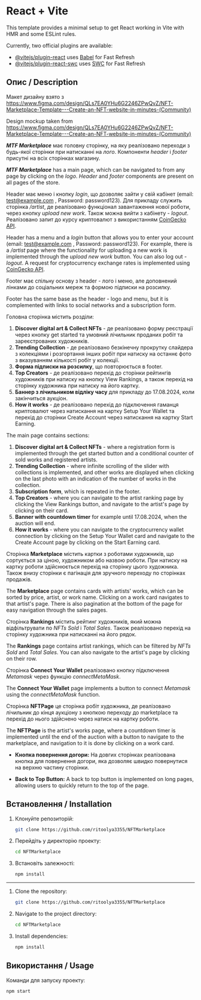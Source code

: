 # React + Vite

This template provides a minimal setup to get React working in Vite with HMR and some ESLint rules.

Currently, two official plugins are available:

- [@vitejs/plugin-react](https://github.com/vitejs/vite-plugin-react/blob/main/packages/plugin-react/README.md) uses [Babel](https://babeljs.io/) for Fast Refresh
- [@vitejs/plugin-react-swc](https://github.com/vitejs/vite-plugin-react-swc) uses [SWC](https://swc.rs/) for Fast Refresh

## Опис / Description

Макет дизайну взято з https://www.figma.com/design/QLs7EA0YHu6G2246ZPwQvZ/NFT-Marketplace-Template---Create-an-NFT-website-in-minutes-(Community)

Design mockup taken from https://www.figma.com/design/QLs7EA0YHu6G2246ZPwQvZ/NFT-Marketplace-Template---Create-an-NFT-website-in-minutes-(Community)

___MTF Marketplace___ має головну сторінку, на яку реалізовано переходи з будь-якої сторінки при натисканні на _лого_. Компоненти _header_ і _footer_ присутні на всіх сторінках магазину.

___MTF Marketplace___ has a main page, which can be navigated to from any page by clicking on the _logo_. _Header_ and _footer_ components are present on all pages of the store.

Header має меню і кнопку _login_, що дозволяє зайти у свій кабінет (email: test@example.com , Password: password123). Для прикладу служить сторінка _/artist_, де реалізовано функціонал завантаження нової роботи, через кнопку _upload new work_. Також можна вийти з кабінету - _logout_. Реалізовано запит до курсу криптовалют з використанням [CoinGecko API](https://api.coingecko.com/api/v3/simple/price).

Header has a menu and a _login_ button that allows you to enter your account (email: test@example.com , Password: password123). For example, there is a _/artist_ page where the functionality for uploading a new work is implemented through the _upload new work_ button. You can also log out - _logout_. A request for cryptocurrency exchange rates is implemented using [CoinGecko API](https://api.coingecko.com/api/v3/simple/price).

Footer має спільну основу з header - лого і меню, але доповнений лінками до соціальних мереж та формою підписки на розсилку.

Footer has the same base as the header - logo and menu, but it is complemented with links to social networks and a subscription form.

Головна сторінка містить розділи:
1. **Discover digital art & Collect NFTs** - де реалізовано форму реєстрації через кнопку get started та умовний лічильник проданих робіт та зареєстрованих художників.
2. **Trending Collection** - де реалізовано безкінечну прокрутку слайдера з колекціями і розгортання інших робіт при натиску на останнє фото з вказуванням кількості робіт у колекції.
3. **Форма підписки на розсилку**, що повторюється в footer.
4. **Top Creators** - де реалізовано перехід до сторінки рейтингів художників при натиску на кнопку View Rankings, а також перехід на сторінку художника при натиску на його картку.
5. **Баннер з лічильником відліку часу** для прикладу до 17.08.2024, коли закінчиться аукціон.
6. **How it works** - де реалізовано перехід до підключення гаманця криптовалют через натискання на картку Setup Your Wallet та перехід до сторінки Create Account через натискання на картку Start Earning.

The main page contains sections:
1. **Discover digital art & Collect NFTs** - where a registration form is implemented through the get started button and a conditional counter of sold works and registered artists.
2. **Trending Collection** - where infinite scrolling of the slider with collections is implemented, and other works are displayed when clicking on the last photo with an indication of the number of works in the collection.
3. **Subscription form**, which is repeated in the footer.
4. **Top Creators** - where you can navigate to the artist ranking page by clicking the View Rankings button, and navigate to the artist's page by clicking on their card.
5. **Banner with countdown timer** for example until 17.08.2024, when the auction will end.
6. **How it works** - where you can navigate to the cryptocurrency wallet connection by clicking on the Setup Your Wallet card and navigate to the Create Account page by clicking on the Start Earning card.

Сторінка **Marketplace** містить картки з роботами художників, що сортується за ціною, художником або назвою роботи. При натиску на картку роботи здійснюється перехід на сторінку цього художника. Також внизу сторінки є пагінація для зручного переходу по сторінках продажів.

The **Marketplace** page contains cards with artists' works, which can be sorted by price, artist, or work name. Clicking on a work card navigates to that artist's page. There is also pagination at the bottom of the page for easy navigation through the sales pages.

Сторінка **Rankings** містить рейтинг художників, який можна відфільтрувати по _NFTs Sold_ і _Total Sales_. Також реалізовано перехід на сторінку художника при натисканні на його рядок.

The **Rankings** page contains artist rankings, which can be filtered by _NFTs Sold_ and _Total Sales_. You can also navigate to the artist's page by clicking on their row.

Сторінка **Connect Your Wallet** реалізовано кнопку підключення _Metamask_ через функцію _connectMetaMask_.

The **Connect Your Wallet** page implements a button to connect _Metamask_ using the _connectMetaMask_ function.

Сторінка **NFTPage** це сторінка робіт художника, де реалізовано лічильник до кінця аукціону з кнопкою переходу до marketplace та перехід до нього здійснено через натиск на картку роботи.

The **NFTPage** is the artist's works page, where a countdown timer is implemented until the end of the auction with a button to navigate to the marketplace, and navigation to it is done by clicking on a work card.

- **Кнопка повернення догори:** На довгих сторінках реалізована кнопка для повернення догори, яка дозволяє швидко повернутися на верхню частину сторінки.

- **Back to Top Button:** A back to top button is implemented on long pages, allowing users to quickly return to the top of the page.


## Встановлення / Installation

1. Клонуйте репозиторій:
    ```sh
    git clone https://github.com/ritoolya3355/NFTMarketplace
    ```
2. Перейдіть у директорію проекту:
    ```sh
    cd NFTMarketplace
    ```
3. Встановіть залежності:
    ```sh
    npm install
    ```
---
1. Clone the repository:
    ```sh
    git clone https://github.com/ritoolya3355/NFTMarketplace
    ```
2. Navigate to the project directory:
    ```sh
    cd NFTMarketplace
    ```
3. Install dependencies:
    ```sh
    npm install
    ```

## Використання / Usage

Команди для запуску проекту:

```sh
npm start
